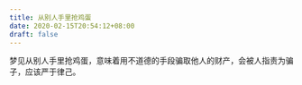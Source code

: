 ```yaml
---
title: 从别人手里抢鸡蛋
date: 2020-02-15T20:54:12+08:00
draft: false
---
```


梦见从别人手里抢鸡蛋，意味着用不道德的手段骗取他人的财产，会被人指责为骗子，应该严于律己。